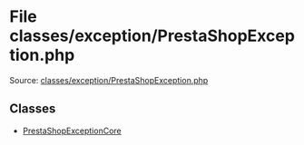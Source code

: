 File classes/exception/PrestaShopException.php
=========

Source: [classes/exception/PrestaShopException.php](https://github.com/PrestaShop/PrestaShop/blob/1.5.6.3/classes/exception/PrestaShopException.php)


Classes
-------

* [PrestaShopExceptionCore](class.PrestaShopExceptionCore.md)

